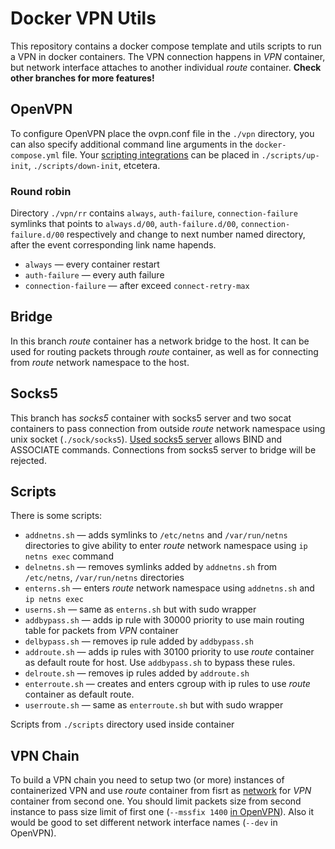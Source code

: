 # Docker VPN Utils

This repository contains a docker compose template and utils scripts to run a VPN in docker containers.
The VPN connection happens in *VPN* container, but network interface attaches to another individual *route* container.
**Check other branches for more features!**

## OpenVPN

To configure OpenVPN place the ovpn.conf file in the `./vpn` directory, you can also specify additional command line arguments in the `docker-compose.yml` file. Your [scripting integrations](https://openvpn.net/community-resources/reference-manual-for-openvpn-2-5/#scripting-integration) can be placed in `./scripts/up-init`, `./scripts/down-init`, etcetera.

### Round robin

Directory `./vpn/rr` contains `always`, `auth-failure`, `connection-failure` symlinks that points to `always.d/00`, `auth-failure.d/00`, `connection-failure.d/00` respectively and change to next number named directory, after the event corresponding link name hapends.

 - `always` — every container restart
 - `auth-failure` — every auth failure
 - `connection-failure` — after exceed `connect-retry-max`

## Bridge

In this branch *route* container has a network bridge to the host. It can be used for routing packets through *route* container, as well as for connecting from *route* network namespace to the host.

## Socks5

This branch has *socks5* container with socks5 server and two socat containers to pass connection from outside *route* network namespace using unix socket (`./sock/socks5`).
[Used socks5 server](https://github.com/wzshiming/socks5/tree/v0.4.2) allows BIND and ASSOCIATE commands.
Connections from socks5 server to bridge will be rejected.

## Scripts

There is some scripts:

 - `addnetns.sh` — adds symlinks to `/etc/netns` and `/var/run/netns` directories to give ability to enter *route* network namespace using `ip netns exec` command
 - `delnetns.sh` — removes symlinks added by `addnetns.sh` from `/etc/netns`, `/var/run/netns` directories
 - `enterns.sh` — enters *route* network namespace using `addnetns.sh` and `ip netns exec`
 - `userns.sh` — same as `enterns.sh` but with sudo wrapper
 - `addbypass.sh` — adds ip rule with 30000 priority to use main routing table for packets from *VPN* container
 - `delbypass.sh` — removes ip rule added by `addbypass.sh`
 - `addroute.sh` — adds ip rules with 30100 priority to use *route* container as default route for host. Use `addbypass.sh` to bypass these rules.
 - `delroute.sh` — removes ip rules added by `addroute.sh`
 - `enterroute.sh` — creates and enters cgroup with ip rules to use *route* container as default route.
 - `userroute.sh` — same as `enterroute.sh` but with sudo wrapper

Scripts from `./scripts` directory used inside container

## VPN Chain

To build a VPN chain you need to setup two (or more) instances of containerized VPN and use *route* container from fisrt as [network](https://docs.docker.com/compose/compose-file/compose-file-v3/#network_mode) for *VPN* container from second one.
You should limit packets size from second instance to pass size limit of first one (`--mssfix 1400` [in OpenVPN](https://openvpn.net/community-resources/reference-manual-for-openvpn-2-5/#network-configuration)).
Also it would be good to set different network interface names (`--dev` in OpenVPN).

